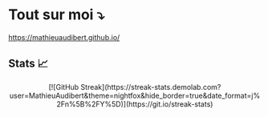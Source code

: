 # Tout sur moi ⤵️

https://mathieuaudibert.github.io/

## Stats 📈
<div align="center">
  [![GitHub Streak](https://streak-stats.demolab.com?user=MathieuAudibert&theme=nightfox&hide_border=true&date_format=j%2Fn%5B%2FY%5D)](https://git.io/streak-stats)

</div>
